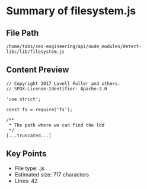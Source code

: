 # Summary of filesystem.js
  
## File Path
`/home/tabs/seo-engineering/api/node_modules/detect-libc/lib/filesystem.js`

## Content Preview
```
// Copyright 2017 Lovell Fuller and others.
// SPDX-License-Identifier: Apache-2.0

'use strict';

const fs = require('fs');

/**
 * The path where we can find the ldd
 */
[...truncated...]
```

## Key Points
- File type: .js
- Estimated size: 717 characters
- Lines: 42
